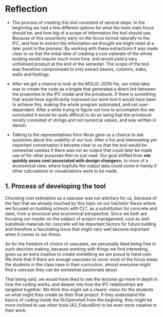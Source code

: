 # Reflection

- The process of creating this tool consisted of several steps. In the beginning we had a few different options for what the tools main focus should be, and how big of a scope of information the tool should use. Because of this uncertenty early on the focus turned naturally to the IFC, and how to extract the information we thought we might need at a later point in the process. By working with these extractions it was made clear to us that the initial idea of creating a cost estimate of the whole bulding would require much more time, and would yield a very unfisihsed product at the end of the semester. The scope of the tool was therefore compromised to only extract beams, columns, slabs, walls and footings.

- After we got a chance to look at the MOLIO JSON file, our initial idea was to create the code as a brigde that generated a direct link between the properties in the IFC model and the pricebook. If there is something that would have significantly improved our work tool it would have been to achieve this, making the whole program automated, and not user-dependent. After a while trying to figure out how to accomplish this we concluded it would be quite difficult to do so seing that the  pricebook mostly consisted of strings and not numercal values, and was written in danish. 

- Talking to the representatives from Niras gave us a chance to ask questions about the usability of our tool. After a fun and intereseting yet important conversation it became clear to us that the tool would be somewhat useless if there was not an output that could later be made use of for other purposes then to just read. Our goal shifted from **«to quickly asses cost associated with design changes»**, to more of a economical view, where hopfully the output data could come in handy if other calculations or visualizations were to be made. 


## 1. Process of developing the tool
Choosing cost estimation as a usecase was not arbritary for us, because of the fact that we already touched by this topic on our bachelor thesis where we focused on building schools with CLT, as a substitution for concrete and steel, from a structural and economical perspective. Since we both are focusing our master on the subject of project management, cost as well substitute materials for concrete will be important factors for future bulding and therefore a fascinating issue that might very well become important when it comes to our thesis.

As for the freedom of choice of usecases, we personally liked being free in such decicion making, because working with things we find interesting, gives us an extra insetive to create something we are proud to hand over. We think that if there are enough usecases to cover most of the focus areas the students in the class have in their curriculum, almost everyone might find a usecase they can be somewhat passionate about.

That being said, we would have liked to see the lectures go more in depth in how the coding works, and deeper into how the IFC relationships are tangeled together. We think this might set a clearer vision for the students on what might they create as their final project. If they understand the basics of coding inside the IfcOpenshell from the begining, they might be more inclined to use other tools (A2_FutureBim) to be even more creative in their work. 




